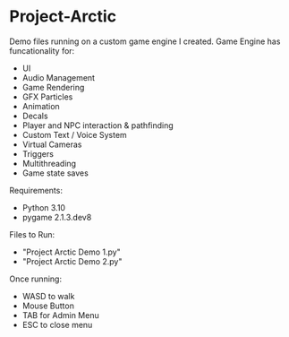 # Project-Arctic

Demo files running on a custom game engine I created.
Game Engine has funcationality for:
- UI
- Audio Management
- Game Rendering
- GFX Particles
- Animation
- Decals
- Player and NPC interaction & pathfinding
- Custom Text / Voice System
- Virtual Cameras
- Triggers
- Multithreading
- Game state saves

Requirements:
- Python 3.10
- pygame 2.1.3.dev8

Files to Run:
- "Project Arctic Demo 1.py"
- "Project Arctic Demo 2.py"

Once running:
- WASD to walk
- Mouse Button
- TAB for Admin Menu
- ESC to close menu
